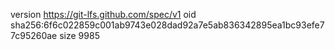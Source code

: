 version https://git-lfs.github.com/spec/v1
oid sha256:6f6c022859c001ab9743e028dad92a7e5ab836342895ea1bc93efe77c95260ae
size 9985
